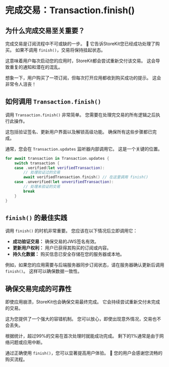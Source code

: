 ﻿# 完成交易：Transaction.finish()

## 为什么完成交易至关重要？

完成交易是订阅流程中不可或缺的一步。 🚀 它告诉StoreKit您已经成功处理了购买。 如果不调用 `finish()`，交易将保持挂起状态。

这意味着用户每次启动您的应用时，StoreKit都会尝试重新交付该交易。 这会导致重复的通知和潜在的混乱。

想象一下，用户购买了一项订阅，但每次打开应用都收到购买成功的提示。 这会非常令人沮丧！

## 如何调用 `Transaction.finish()`

调用 `Transaction.finish()` 非常简单。 您需要在处理完交易的所有逻辑之后执行此操作。

这包括验证签名、更新用户界面以及解锁高级功能。 确保所有这些步骤都已完成。

通常，您会在 `Transaction.updates` 监听器内部调用它。 这是一个关键的位置。

```swift
for await transaction in Transaction.updates {
    switch transaction {
    case .verified(let verifiedTransaction):
        // 处理验证过的交易
        await verifiedTransaction.finish() // 在这里调用 finish()
    case .unverified(let unverifiedTransaction):
        // 处理未验证的交易
        break
    }
}
```

## `finish()` 的最佳实践

调用 `finish()` 的时机非常重要。 您应该在以下情况后立即调用它：

*   **成功验证交易：** 确保交易的JWS签名有效。
*   **更新用户权利：** 用户已获得其购买的订阅或内容。
*   **持久化数据：** 购买信息已安全存储在您的服务器或本地。

例如，如果您的应用需要与后端服务器同步订阅状态，请在服务器确认更新后调用 `finish()`。 这样可以确保数据一致性。

## 确保交易完成的可靠性

即使应用崩溃，StoreKit也会确保交易最终完成。 它会持续尝试重新交付未完成的交易。

这为您提供了一个强大的容错机制。 您可以放心，即使出现意外情况，交易也不会丢失。

根据统计，超过99%的交易在首次处理时就能成功完成。 剩下的1%通常是由于网络问题或应用中断。

通过正确使用 `finish()`，您可以显著提高用户体验。 🥳 您的用户会感谢您流畅的购买流程。


